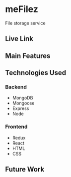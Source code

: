 # meFilez

File storage service

## Live Link

## Main Features

## Technologies Used

### Backend

- MongoDB
- Mongoose
- Express
- Node

### Frontend

- Redux
- React
- HTML
- CSS

## Future Work
